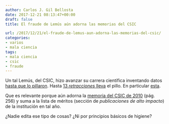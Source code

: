 ```yaml
---
author: Carlos J. Gil Bellosta
date: 2017-12-21 08:13:47+00:00
draft: false
title: El fraude de Lemús aún adorna las memorias del CSIC

url: /2017/12/21/el-fraude-de-lemus-aun-adorna-las-memorias-del-csic/
categories:
- varios
- mala ciencia
tags:
- mala ciencia
- csic
- fraude
---
```


Un tal Lemús, del CSIC, hizo avanzar su carrera científica inventando datos [hasta que lo pillaron](http://francis.naukas.com/2012/07/30/el-estado-actual-del-caso-lemus-que-salpico-al-csic/). Hasta [13 _retracciones_ lleva](http://retractionwatch.com/category/by-author/jesus-angel-lemus/) el pillo. En particular [esta](http://retractionwatch.com/2013/01/28/retraction-seven-appears-for-jesus-lemus/#more-12050).

Que es relevante porque aún adorna la [memoria del CSIC de 2010](http://documenta.wi.csic.es/alfresco/downloadpublic/direct/workspace/SpacesStore/f11b33cd-4ae1-4826-b092-3b4d560750c5/CSIC_2010_Memoria.pdf) (pág. 256) y suma a la lista de méritos (sección de _publicaciones de alto impacto_) de la institución en tal año.

¿Nadie edita ese tipo de cosas? ¿Ni por principios básicos de higiene?

